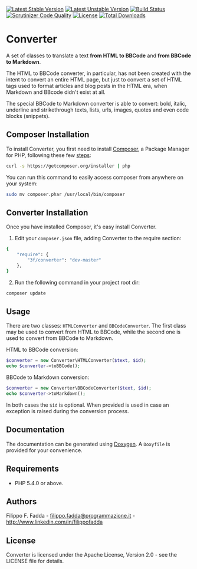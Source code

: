 [![Latest Stable Version](https://poser.pugx.org/3f/converter/v/stable.png)](https://packagist.org/packages/3f/converter)
[![Latest Unstable Version](https://poser.pugx.org/3f/converter/v/unstable.png)](https://packagist.org/packages/3f/converter)
[![Build Status](https://scrutinizer-ci.com/g/dedalozzo/converter/badges/build.png?b=master)](https://scrutinizer-ci.com/g/dedalozzo/converter/build-status/master)
[![Scrutinizer Code Quality](https://scrutinizer-ci.com/g/dedalozzo/converter/badges/quality-score.png?b=master)](https://scrutinizer-ci.com/g/dedalozzo/converter/?branch=master)
[![License](https://poser.pugx.org/3f/converter/license.svg)](https://packagist.org/packages/3f/converter)
[![Total Downloads](https://poser.pugx.org/3f/converter/downloads.png)](https://packagist.org/packages/3f/converter)


Converter
=========
A set of classes to translate a text **from HTML to BBCode** and **from BBCode to Markdown**.

The HTML to BBCode converter, in particular, has not been created with the intent to convert an entire HTML page, but 
just to convert a set of HTML tags used to format articles and blog posts in the HTML era, when Markdown and BBcode 
didn't exist at all.

The special BBCode to Markdown converter is able to convert: bold, italic, underline and strikethrough texts, lists, 
urls, images, quotes and even code blocks (snippets).


Composer Installation
---------------------

To install Converter, you first need to install [Composer](http://getcomposer.org/), a Package Manager for
PHP, following these few [steps](http://getcomposer.org/doc/00-intro.md#installation-nix):

```sh
curl -s https://getcomposer.org/installer | php
```

You can run this command to easily access composer from anywhere on your system:

```sh
sudo mv composer.phar /usr/local/bin/composer
```


Converter Installation
----------------------
Once you have installed Composer, it's easy install Converter.

1. Edit your `composer.json` file, adding Converter to the require section:
```sh
{
    "require": {
        "3f/converter": "dev-master"
    },
}
```
2. Run the following command in your project root dir:
```sh
composer update
```


Usage
-----
There are two classes: `HTMLConverter` and `BBCodeConverter`. The first class may be used to convert from HTML to
BBCode, while the second one is used to convert from BBCode to Markdown.

HTML to BBCode conversion:

```php
$converter = new Converter\HTMLConverter($text, $id);
echo $converter->toBBCode();
```

BBCode to Markdown conversion:

```php
$converter = new Converter\BBCodeConverter($text, $id);
echo $converter->toMarkdown();
```

In both cases the `$id` is optional. When provided is used in case an exception is raised during the conversion process.


Documentation
-------------
The documentation can be generated using [Doxygen](http://doxygen.org). A `Doxyfile` is provided for your convenience.


Requirements
------------
- PHP 5.4.0 or above.


Authors
-------
Filippo F. Fadda - <filippo.fadda@programmazione.it> - <http://www.linkedin.com/in/filippofadda>


License
-------
Converter is licensed under the Apache License, Version 2.0 - see the LICENSE file for details.
